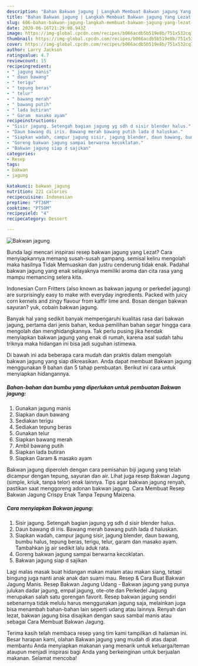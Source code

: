 ```yaml
---
description: "Bahan Bakwan jagung | Langkah Membuat Bakwan jagung Yang Lezat Sekali"
title: "Bahan Bakwan jagung | Langkah Membuat Bakwan jagung Yang Lezat Sekali"
slug: 606-bahan-bakwan-jagung-langkah-membuat-bakwan-jagung-yang-lezat-sekali
date: 2020-06-16T21:29:08.943Z
image: https://img-global.cpcdn.com/recipes/b066acdb5b519e8b/751x532cq70/bakwan-jagung-foto-resep-utama.jpg
thumbnail: https://img-global.cpcdn.com/recipes/b066acdb5b519e8b/751x532cq70/bakwan-jagung-foto-resep-utama.jpg
cover: https://img-global.cpcdn.com/recipes/b066acdb5b519e8b/751x532cq70/bakwan-jagung-foto-resep-utama.jpg
author: Larry Jackson
ratingvalue: 4.7
reviewcount: 15
recipeingredient:
- " jagung manis"
- " daun bawang"
- " terigu"
- " tepung beras"
- " telur"
- " bawang merah"
- " bawang putih"
- " lada butiran"
- " Garam  masako ayam"
recipeinstructions:
- "Sisir jagung. Setengah bagian jagung yg sdh d sisir blender halus."
- "Daun bawang di iris. Bawang merah bawang putih lada d haluskan."
- "Siapkan wadah, campur jagung sisir, jagung blender, daun bawang, bumbu halus, tepung beras, terigu, telur, garam dan masako ayam. Tambahkan jg air sedikit lalu aduk rata."
- "Goreng bakwan jagung sampai berwarna kecoklatan."
- "Bakwan jagung siap d sajikan"
categories:
- Resep
tags:
- bakwan
- jagung

katakunci: bakwan jagung 
nutrition: 221 calories
recipecuisine: Indonesian
preptime: "PT36M"
cooktime: "PT50M"
recipeyield: "4"
recipecategory: Dessert

---
```



![Bakwan jagung](https://img-global.cpcdn.com/recipes/b066acdb5b519e8b/751x532cq70/bakwan-jagung-foto-resep-utama.jpg)

Bunda lagi mencari inspirasi resep bakwan jagung yang Lezat? Cara menyiapkannya memang susah-susah gampang. semisal keliru mengolah maka hasilnya Tidak Memuaskan dan justru cenderung tidak enak. Padahal bakwan jagung yang enak selayaknya memiliki aroma dan cita rasa yang mampu memancing selera kita.

Indonesian Corn Fritters (also known as bakwan jagung or perkedel jagung) are surprisingly easy to make with everyday ingredients. Packed with juicy corn kernels and zingy flavour from kaffir lime and. Bosan dengan bakwan sayuran? yuk, cobain bakwan jagung.

Banyak hal yang sedikit banyak mempengaruhi kualitas rasa dari bakwan jagung, pertama dari jenis bahan, kedua pemilihan bahan segar hingga cara mengolah dan menghidangkannya. Tak perlu pusing jika hendak menyiapkan bakwan jagung yang enak di rumah, karena asal sudah tahu triknya maka hidangan ini bisa jadi suguhan istimewa.


Di bawah ini ada beberapa cara mudah dan praktis dalam mengolah bakwan jagung yang siap dikreasikan. Anda dapat membuat Bakwan jagung menggunakan 9 bahan dan 5 tahap pembuatan. Berikut ini cara untuk menyiapkan hidangannya.

<!--inarticleads1-->

##### Bahan-bahan dan bumbu yang diperlukan untuk pembuatan Bakwan jagung:

1. Gunakan  jagung manis
1. Siapkan  daun bawang
1. Sediakan  terigu
1. Sediakan  tepung beras
1. Gunakan  telur
1. Siapkan  bawang merah
1. Ambil  bawang putih
1. Siapkan  lada butiran
1. Siapkan  Garam &amp; masako ayam


Bakwan jagung diperoleh dengan cara pemisahan biji jagung yang telah dicampur dengan tepung, sayuran dan air. Lihat juga resep Bakwan Jagung (simple, kriuk, tanpa telor) enak lainnya. Tips agar bakwan jagung renyah, pastikan saat menggoreng adonan bakwan jagung. Cara Membuat Resep Bakwan Jagung Crispy Enak Tanpa Tepung Maizena. 

<!--inarticleads2-->

##### Cara menyiapkan Bakwan jagung:

1. Sisir jagung. Setengah bagian jagung yg sdh d sisir blender halus.
1. Daun bawang di iris. Bawang merah bawang putih lada d haluskan.
1. Siapkan wadah, campur jagung sisir, jagung blender, daun bawang, bumbu halus, tepung beras, terigu, telur, garam dan masako ayam. Tambahkan jg air sedikit lalu aduk rata.
1. Goreng bakwan jagung sampai berwarna kecoklatan.
1. Bakwan jagung siap d sajikan


Lagi malas masak buat hidangan makan malam atau makan siang, tetapi bingung juga nanti anak anak dan suami mau. Resep &amp; Cara Buat Bakwan Jagung Manis. Resep Bakwan Jagung Udang - Bakwan jagung yang punya julukan dadar jagung, empal jagung, ote-ote dan Perkedel Jagung merupakan salah satu gorengan favorit. Resep bakwan jagung sendiri sebenarnya tidak melulu harus menggunakan jagung saja, melainkan juga bisa menambah bahan-bahan lain seperti udang atau lainnya. Renyah dan lezat, bakwan jagung bisa disajikan dengan saus sambal manis atau sebagai Cara Membuat Bakwan Jagung. 

Terima kasih telah membaca resep yang tim kami tampilkan di halaman ini. Besar harapan kami, olahan Bakwan jagung yang mudah di atas dapat membantu Anda menyiapkan makanan yang menarik untuk keluarga/teman ataupun menjadi inspirasi bagi Anda yang berkeinginan untuk berjualan makanan. Selamat mencoba!
